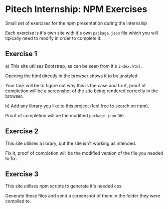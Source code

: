 # Pitech Internship: NPM Exercises

Small set of exercises for the npm presentation during the internship

Each exercise is it's own site with it's own `package.json` file which you will tipically need to modify in order to complete it.

## Exercise 1

a) This site utilises Bootstrap, as can be seen from it's `index.html`.

Opening the html directly in the browser shows it to be unstyled.

Your task will be to figure out why this is the case and fix it, proof of completion will be a screenshot of the site being rendered correctly in the browser.

b) Add any library you like to this project (feel free to search on npm).

Proof of completion will be the modified `package.json` file

## Exercise 2

This site utilises a library, but the site isn't working as intended.

Fix it, proof of completion will be the modified version of the file you needed to fix.

## Exercise 3

This site utilises npm scripts to generate it's needed css.

Generate these files and send a screenshot of them in the folder they were compiled to.
